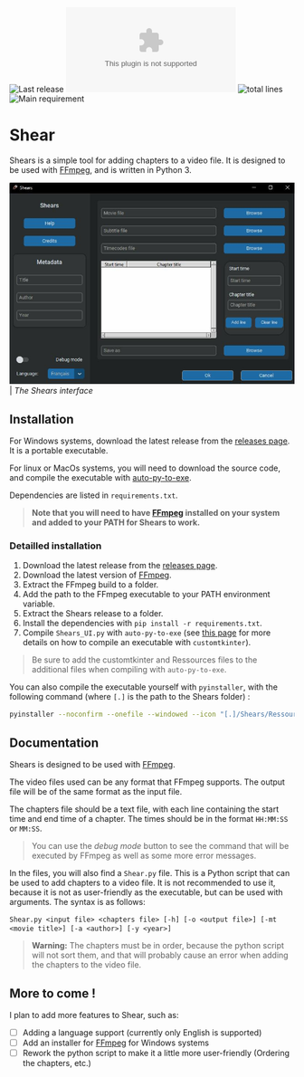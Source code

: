 ![Last release](https://img.shields.io/github/v/release/SBouchard01/Shears)
![Size](https://img.shields.io/github/size/SBouchard01/Shears/Shears.exe)
![total lines](https://img.shields.io/tokei/lines/github/SBouchard01/Shears?color=green)
![Main requirement](https://img.shields.io/static/v1?label=Requires&message=FFMPEG&color=red)


# Shear

Shears is a simple tool for adding chapters to a video file. It is designed to be used with [FFmpeg](https://ffmpeg.org/), and is written in Python 3.

![](Ressources/Shears_capture.jpg)  
| _The Shears interface_



## Installation
For Windows systems, download the latest release from the [releases page](). It is a portable executable.

For linux or MacOs systems, you will need to download the source code, and compile the executable with [auto-py-to-exe](https://pypi.org/project/auto-py-to-exe/). 

Dependencies are listed in `requirements.txt`.

> **Note that you will need to have [FFmpeg](https://ffmpeg.org/) installed on your system and added to your PATH for Shears to work.**

### Detailled installation
1. Download the latest release from the [releases page]().
2. Download the latest version of [FFmpeg](https://ffmpeg.org/download.html).
3. Extract the FFmpeg build to a folder.
4. Add the path to the FFmpeg executable to your PATH environment variable.
5. Extract the Shears release to a folder.
6. Install the dependencies with `pip install -r requirements.txt`.
7. Compile `Shears_UI.py` with `auto-py-to-exe` (see [this page](https://github.com/TomSchimansky/CustomTkinter/wiki/Packaging) for more details on how to compile an executable with `customtkinter`).

> Be sure to add the customtkinter and Ressources files to the additional files when compiling with `auto-py-to-exe`.

You can also compile the executable yourself with `pyinstaller`, with the following command (where `[.]` is the path to the Shears folder) :
```bash
pyinstaller --noconfirm --onefile --windowed --icon "[.]/Shears/Ressources/Shears_icon.ico" --name "Shears" --add-data "[.]/customtkinter;customtkinter/" --add-data "[.]/Shears/Ressources/Shears_icon.ico;Ressources/"  "[.]/Shears/Builds/Shears_UI.py"
```

## Documentation
Shears is designed to be used with [FFmpeg](https://ffmpeg.org/).

The video files used can be any format that FFmpeg supports. The output file will be of the same format as the input file.

The chapters file should be a text file, with each line containing the start time and end time of a chapter. The times should be in the format `HH:MM:SS` or `MM:SS`.

> You can use the *debug mode* button to see the command that will be executed by FFmpeg as well as some more error messages.


In the files, you will also find a `Shear.py` file. This is a Python script that can be used to add chapters to a video file. It is not recommended to use it, because it is not as user-friendly as the executable, but can be used with arguments. The syntax is as follows:

```console
Shear.py <input file> <chapters file> [-h] [-o <output file>] [-mt <movie title>] [-a <author>] [-y <year>]
```

> **Warning:** The chapters must be in order, because the python script will not sort them, and that will probably cause an error when adding the chapters to the video file.


## More to come !
I plan to add more features to Shear, such as:

- [ ] Adding a language support (currently only English is supported)
- [ ] Add an installer for [FFmpeg](https://ffmpeg.org/) for Windows systems
- [ ] Rework the python script to make it a little more user-friendly (Ordering the chapters, etc.)